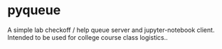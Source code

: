 # pyqueue
A simple lab checkoff / help queue server and jupyter-notebook client. Intended to be used for college course class logistics..

